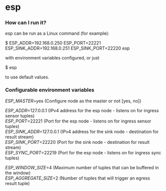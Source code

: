 # esp


### How can I run it? ###
esp can be run as a Linux command (for example):     

$ ESP_ADDR=192.168.0.250 ESP_PORT=22221 ESP_SINK_ADDR=192.168.0.251 ESP_SINK_PORT=22220 esp    

with environment variables configured, or just   

$ esp   

to use default values.   


### Configurable environment variables ###

*ESP_MASTER*=yes (Configure node as the master or not [yes, no])   

*ESP_ADDR*=127.0.0.1 (IPv4 address for the esp node - listens on for ingress sensor tuples)    
*ESP_PORT*=22221 (Port for the esp node - listens on for ingress sensor tuples)    
*ESP_SINK_ADDR*=127.0.0.1 (IPv4 address for the sink node - destination for result stream)   
*ESP_SINK_PORT*=22220 (Port for the sink node - destination for result stream)   
*ESP_SYNC_PORT*=22219 (Port for the esp node - listens on for ingress sync tuples)    

*ESP_WINDOW_SIZE*=4 (Maximum number of tuples that can be buffered in the window)   
*ESP_AGGREGATE_SIZE*=2 (Number of tuples that will trigger an egress result tuple)
